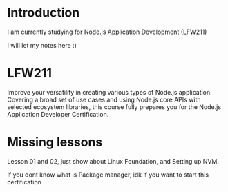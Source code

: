 # Introduction

I am currently studying for Node.js Application Development (LFW211)

I will let my notes here :)

# LFW211

Improve your versatility in creating various types of Node.js application. Covering a broad set of use cases and using Node.js core APIs with selected ecosystem libraries, this course fully prepares you for the Node.js Application Developer Certification.

# Missing lessons

Lesson 01 and 02, just show about Linux Foundation, and Setting up NVM.

If you dont know what is Package manager, idk if you want to start this certification